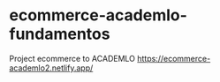 # ecommerce-academlo-fundamentos
Project ecommerce to ACADEMLO
https://ecommerce-academlo2.netlify.app/
